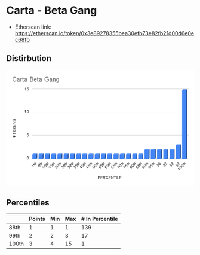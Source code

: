 # Carta - Beta Gang

- Etherscan link: https://etherscan.io/token/0x3e89278355bea30efb73e82fb21d00d6e0ec68fb

## Distirbution
![dist](../../../static/cbg-dist.png)

## Percentiles 
| | Points | Min | Max | # In Percentile |
|--|--------|-----|-----|----------|
|88th | 1 | 1 | 1 | 139
|99th | 2 | 2 | 3 | 17
|100th| 3 | 4 | 15 | 1